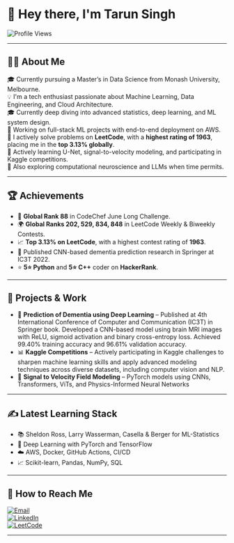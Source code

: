 # 👋 Hey there, I'm Tarun Singh

![Profile Views](https://komarev.com/ghpvc/?username=tarunsingh123&color=blueviolet)

---

## 👨‍💻 About Me

🎓 Currently pursuing a Master’s in Data Science from Monash University, Melbourne.  
💡 I'm a tech enthusiast passionate about Machine Learning, Data Engineering, and Cloud Architecture.  
🎓 Currently deep diving into advanced statistics, deep learning, and ML system design.  
🔭 Working on full-stack ML projects with end-to-end deployment on AWS.  
💪 I actively solve problems on **LeetCode**, with a **highest rating of 1963**, placing me in the **top 3.13% globally**.  
🌱 Actively learning U-Net, signal-to-velocity modeling, and participating in Kaggle competitions.  
🧠 Also exploring computational neuroscience and LLMs when time permits.

---

## 🏆 Achievements

- 🥇 **Global Rank 88** in CodeChef June Long Challenge.  
- 🌍 **Global Ranks 202, 529, 834, 848** in LeetCode Weekly & Biweekly Contests.  
- 📈 **Top 3.13% on LeetCode**, with a highest contest rating of **1963**.  
- 🧠 Published CNN-based dementia prediction research in Springer at IC3T 2022.  
- ⭐ **5⭐ Python** and **5⭐ C++** coder on **HackerRank**.

---

## 📁 Projects & Work

- 🚀 **Prediction of Dementia using Deep Learning** – Published at 4th International Conference of Computer and Communication (IC3T) in Springer book. Developed a CNN-based model using brain MRI images with ReLU, sigmoid activation and binary cross-entropy loss. Achieved 99.40% training accuracy and 96.61% validation accuracy.  
- 📊 **Kaggle Competitions** – Actively participating in Kaggle challenges to sharpen machine learning skills and apply advanced modeling techniques across diverse datasets, including computer vision and NLP.  
- 🧪 **Signal to Velocity Field Modeling** – PyTorch models using CNNs, Transformers, ViTs, and Physics-Informed Neural Networks

---

## ✍️ Latest Learning Stack

- 📚 Sheldon Ross, Larry Wasserman, Casella & Berger for ML-Statistics  
- 🧠 Deep Learning with PyTorch and TensorFlow  
- ☁️ AWS, Docker, GitHub Actions, CI/CD  
- 📈 Scikit-learn, Pandas, NumPy, SQL

---

## 💬 How to Reach Me

[![Email](https://img.shields.io/badge/-Email-D14836?style=for-the-badge&logo=gmail&logoColor=white)](mailto:tarunsinghcomedk@gmail.com)  
[![LinkedIn](https://img.shields.io/badge/-LinkedIn-0A66C2?style=for-the-badge&logo=linkedin&logoColor=white)](https://www.linkedin.com/in/tarunsingh931)  
[![LeetCode](https://img.shields.io/badge/-LeetCode-FFA116?style=for-the-badge&logo=leetcode&logoColor=black)](https://leetcode.com/u/tarunsingh931/)

---


